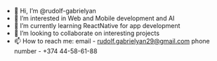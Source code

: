 - 👋 Hi, I’m @rudolf-gabrielyan
- 👀 I’m interested in Web and Mobile development and AI
- 🌱 I’m currently learning ReactNative for app development
- 💞️ I’m looking to collaborate on interesting projects
- 📫 How to reach me: 
      email - rudolf.gabrielyan29@gmail.com
      phone number - +374 44-58-61-88

<!---
rudolf-gabrielyan/rudolf-gabrielyan is a ✨ special ✨ repository because its `README.md` (this file) appears on your GitHub profile.
You can click the Preview link to take a look at your changes.
--->
